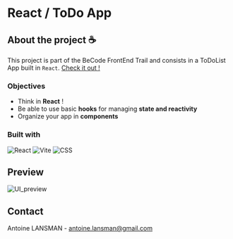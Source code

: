 # React / ToDo App

## About the project ☕

This project is part of the BeCode FrontEnd Trail and consists in a ToDoList App built in `React`.
[Check it out !](xxxxxxx)

### Objectives

- Think in <b>React</b> !
- Be able to use basic <b>hooks</b> for managing <b>state and reactivity</b>
- Organize your app in <b>components</b>

### Built with

![React](https://shields.io/badge/react-black?logo=react&style=for-the-badge)
![Vite](https://img.shields.io/badge/vite-%23646CFF.svg?style=for-the-badge&logo=vite&logoColor=white)
![CSS](https://img.shields.io/badge/_-CSS-563D7C.svg?style=for-the-badge)

## Preview

![UI_preview](xxxxxx)

## Contact

Antoine LANSMAN - antoine.lansman@gmail.com
